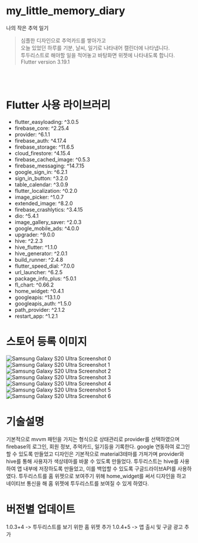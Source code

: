 # my_little_memory_diary

나의 작은 추억 일기
<br>
 
>심플한 디자인으로 추억카드를 쌓아가고<br>
오늘 있었던 하루를 기분, 날씨, 일기로 나타내어 캘린더에 나타냅니다.<br>
투두리스트로 해야할 일을 적어놓고 바탕화면 위젯에 나타내도록 합니다.<br>
Flutter version 3.19.1
<br>
<br>

# Flutter 사용 라이브러리
- flutter_easyloading: ^3.0.5
- firebase_core: ^2.25.4
- provider: ^6.1.1
- firebase_auth: ^4.17.4
- firebase_storage: ^11.6.5
- cloud_firestore: ^4.15.4
- firebase_cached_image: ^0.5.3
- firebase_messaging: ^14.7.15
- google_sign_in: ^6.2.1
- sign_in_button: ^3.2.0
- table_calendar: ^3.0.9
- flutter_localization: ^0.2.0
- image_picker: ^1.0.7
- extended_image: ^8.2.0
- firebase_crashlytics: ^3.4.15
- dio: ^5.4.1
- image_gallery_saver: ^2.0.3
- google_mobile_ads: ^4.0.0
- upgrader: ^9.0.0
- hive: ^2.2.3
- hive_flutter: ^1.1.0
- hive_generator: ^2.0.1
- build_runner: ^2.4.8
- flutter_speed_dial: ^7.0.0
- url_launcher: ^6.2.5
- package_info_plus: ^5.0.1
- fl_chart: ^0.66.2
- home_widget: ^0.4.1
- googleapis: ^13.1.0
- googleapis_auth: ^1.5.0
- path_provider: ^2.1.2
- restart_app: ^1.2.1

# 스토어 등록 이미지
![Samsung Galaxy S20 Ultra Screenshot 0](https://github.com/Gooak/my_diary/assets/91882939/6b7dde71-6fca-401a-872f-fc33a7e1763e)
![Samsung Galaxy S20 Ultra Screenshot 1](https://github.com/Gooak/my_diary/assets/91882939/2e03008a-7ff9-4972-992e-00a684aa888e)
![Samsung Galaxy S20 Ultra Screenshot 2](https://github.com/Gooak/my_diary/assets/91882939/8ae2d587-2e89-47cc-8261-2def0586dd26)
![Samsung Galaxy S20 Ultra Screenshot 3](https://github.com/Gooak/my_diary/assets/91882939/55f291a7-a784-4cd8-a268-a3ce72e06f51)
![Samsung Galaxy S20 Ultra Screenshot 4](https://github.com/Gooak/my_diary/assets/91882939/69bc1473-bfe9-40d1-9cb9-3a091968074f)
![Samsung Galaxy S20 Ultra Screenshot 5](https://github.com/Gooak/my_diary/assets/91882939/fd8b8678-0ae4-4b6e-85f1-2dd4ec3f7444)
![Samsung Galaxy S20 Ultra Screenshot 6](https://github.com/Gooak/my_diary/assets/91882939/fe6953fc-6276-405b-9957-3291bbec0933)


# 기술설명
기본적으로 mvvm 패턴을 가지는 형식으로 상태관리로 provider를 선택하였으며
firebase의 로그인, 회원 정보, 추억카드, 일기등을 기록한다.
google 연동하여 로그인 할 수 있도록 만들었고
디자인은 기본적으로 material3테마를 가져가며 provider와 hive를 통해 사용자가 색상테마를 바꿀 수 있도록 만들었다.
투두리스트는 hive를 사용하여 앱 내부에 저장하도록 만들었고, 이를 백업할 수 있도록 구글드라이브API를 사용하였다.
투두리스트를 홈 위젯으로 보여주기 위해 home_widget를 써서 디자인을 하고 네이티브 통신을 해 홈 위젯에 투두리스트를 보여질 수 있게 하였다.



# 버전별 업데이트
  1.0.3+4
  -> 투두리스트를 보기 위한 홈 위젯 추가
  1.0.4+5
  -> 앱 출시 및 구글 광고 추가
